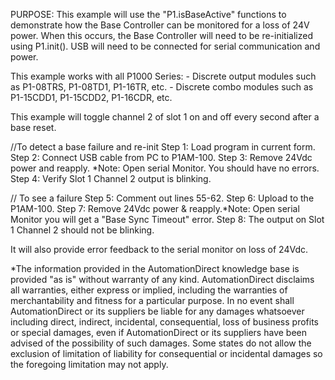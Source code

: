 PURPOSE:
  This example will use the "P1.isBaseActive" functions to demonstrate how the Base Controller 
  can be monitored for a loss of 24V power. When this occurs, the Base Controller will need to be 
  re-initialized  using P1.init(). USB will need to be connected for serial communication and power.
  
  This example works with all P1000 Series:
    - Discrete output modules such as P1-08TRS, P1-08TD1, P1-16TR, etc.
    - Discrete combo modules such as P1-15CDD1, P1-15CDD2, P1-16CDR, etc.  
  
  This example will toggle channel 2 of slot 1 on and off every second after a base reset. 

 //To detect a base failure and re-init
 Step 1: Load program in current form. 
 Step 2: Connect USB cable from PC to P1AM-100. 
 Step 3: Remove 24Vdc power and reapply. *Note: Open serial Monitor. You should have no errors. 
 Step 4: Verify Slot 1 Channel 2 output is blinking.
 
 // To see a failure
 Step 5: Comment out lines 55-62.
 Step 6: Upload to the P1AM-100.
 Step 7: Remove 24Vdc power & reapply.*Note: Open serial Monitor you will get a "Base Sync Timeout" error. 
 Step 8: The output on Slot 1 Channel 2 should not be blinking.

  It will also provide error feedback to the serial monitor on loss of 24Vdc.

*The information provided in the AutomationDirect knowledge base is provided "as is" without warranty of any kind. AutomationDirect disclaims all warranties, either express or implied, including the warranties of merchantability and fitness for a particular purpose. In no event shall AutomationDirect or its suppliers be liable for any damages whatsoever including direct, indirect, incidental, consequential, loss of business profits or special damages, even if AutomationDirect or its suppliers have been advised of the possibility of such damages. Some states do not allow the exclusion of limitation of liability for consequential or incidental damages so the foregoing limitation may not apply.
